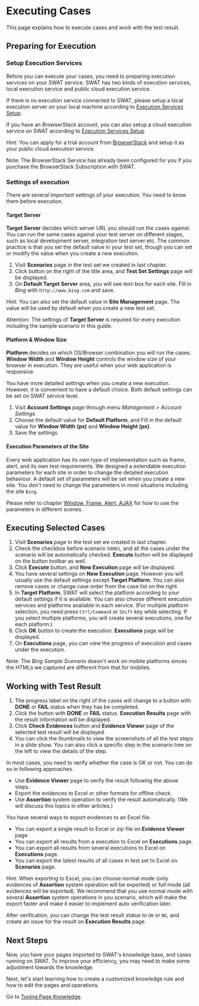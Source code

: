 Executing Cases
===

This page explains how to execute cases and work with the test result.

Preparing for Execution
---

### Setup Execution Services

Before you can execute your cases, you need to preparing execution services on your SWAT service. SWAT has two kinds of execution services, local execution service and public cloud execution service.

If there is no execution service connected to SWAT, please setup a local execution server on your local machine according to [Execution Services Setup](setup_execservices.md#Setup_Local_Execution_Server).

If you have an BrowserStack account, you can also setup a cloud execution service on SWAT according to [Execution Services Setup](setup_execservices.md#Setup_BrowserStack_Service)

Hint: You can apply for a trial account from [BrowserStack](http://www.browserstack.com) and setup it as your public cloud execution service.

Note: The BrowserStack Service has already been configured for you if you purchase the BrowserStack Subscription with SWAT.

### Settings of execution

There are several important settings of your execution. You need to know them before execution.

#### Target Server

**Target Server** decides which server URL you should run the cases against. You can run the same cases against your test server on different stages, such as local development server, integration test server etc. The common practice is that you set the default value in your test set, though you can set or modify the value when you create a new execution.

1. Visit **Scenarios** page in the test set we created in last chapter.
2. Click <span class="glyphicon glyphicon-pencil"></span> button on the right of the title area, and **Test Set Settings** page will be displayed.
3. On **Default Target Server** area, you will see text-box for each site. Fill in *Bing* with `http://www.bing.com` and save.

Hint: You can also set the default value in **Site Management** page. The value will be used by default when you create a new test set.

Attention: The settings of **Target Server** is required for every execution including the sample scenario in this guide.

#### Platform & Window Size

**Platform** decides on which OS/Browser combination you will run the cases. **Window Width** and **Window Height** controls the window size of your browser in execution. They are useful when your web application is responsive. 

You have more detailed settings when you create a new execution. However, it is convenient to have a default choice. Both default settings can be set on SWAT service level. 

1. Visit **Account Settings** page through menu *Management > Account Settings*.
2. Choose the default value for **Default Platform**, and Fill in the default value for **Window Width (px)** and **Window Height (px)**.
3. Save the settings.

#### Execution Parameters of the Site

Every web application has its own type of implementation such as frame, alert, and its own test requirements. We designed a extendable execution parameters for each site in order to change the detailed execution behaviour. A default set of parameters will be set when you create a new site. You don't need to change the parameters in most situations including the site `Bing`. 

Please refer to chapter [Window, Frame, Alert, AJAX](article_scenes.md) for how to use the parameters in different scenes.

Executing Selected Cases
---

1. Visit **Scenarios** page in the test set we created in last chapter.
2. Check the checkbox before scenario `S0001`, and all the cases under the scenario will be automatically checked. **Execute** button will be displayed on the button toolbar as well.
3. Click **Execute** button, and **New Execution** page will be displayed.
4. You have several settings on **New Execution** page. However you will usually use the default settings except **Target Platform**. You can also remove cases or change case order from the case list on the right.
5. In **Target Platform**, SWAT will select the platform according to your default settings if it is available. You can also choose different execution services and platforms available in each service. (For multiple platform selection, you need press `Ctrl/Command` or `Shift` key while selecting. If you select multiple platforms, you will create several executions, one for each platform.)
6. Click **OK** button to create the execution. **Executions** page will be displayed.
7. On **Executions** page, you can view the progress of execution and cases under the execution.

Note: The *Bing Sample Scenario* doesn't work on mobile platforms sinces the HTMLs we captured are different from that for mobiles.

Working with Test Result
---

1. The progress label on the right of the cases will change to a button with **DONE** or **FAIL** status when they has be completed.
2. Click the button with **DONE** or **FAIL** status. **Execution Results** page with the result information will be displayed.
3. Click **Check Evidences** button and **Evidence Viewer** page of the selected test result will be displayed.
4. You can click the thumbnails to view the screenshots of all the test steps in a slide show. You can also click a specific step in the scenario tree on the left to view the details of the step.

In most cases, you need to verify whether the case is OK or not. You can do so in following approaches.

* Use **Evidence Viewer** page to verify the result following the above steps.
* Export the evidences to Excel or other formats for offline check.
* Use **Assertion** system operation to verify the result automatically. (We will discuss this topics in other articles.)

You have several ways to export evidences to an Excel file.

* You can export a single result to Excel or zip file on **Evidence Viewer** page.
* You can export all results from a execution to Excel on **Executions** page.
* You can export all results from several executions to Excel on **Executions** page.
* You can export the latest results of all cases in test set to Excel on **Scenarios** page.

Hint: When exporting to Excel, you can choose normal mode (only evidences of **Assertion** system operation will be exported) or full mode (all evidences will be exported). We recommend that you use normal mode with several **Assertion** system operations in you scenario, which will make the export faster and make it easier to implement auto verification later.

After verification, you can change the test result status to `OK` or `NG`, and create an issue for the result on **Execution Results** page.

Next Steps
----

Now, you have your pages imported to SWAT's knowledge base, and cases running on SWAT. To improve your efficiency, you may need to make some adjustment towards the knowledge.

Next, let's start learning how to create a customized knowledge rule and how to edit the pages and operations.

Go to [Tuning Page Knowledge](guide_tuning.md).